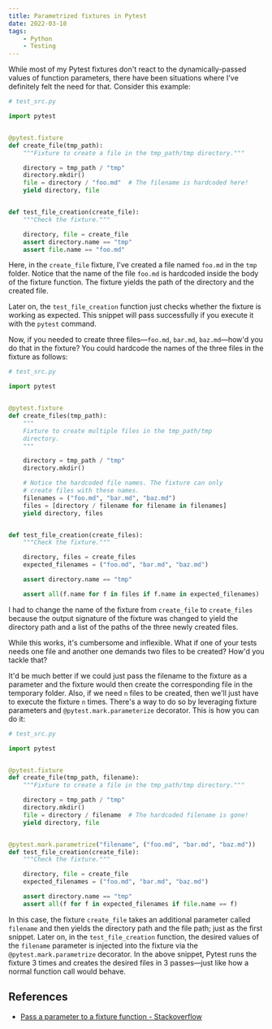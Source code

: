 ```yaml
---
title: Parametrized fixtures in Pytest
date: 2022-03-10
tags:
    - Python
    - Testing
---
```


While most of my Pytest fixtures don't react to the dynamically-passed values of
function parameters, there have been situations where I've definitely felt the need for
that. Consider this example:

```python
# test_src.py

import pytest


@pytest.fixture
def create_file(tmp_path):
    """Fixture to create a file in the tmp_path/tmp directory."""

    directory = tmp_path / "tmp"
    directory.mkdir()
    file = directory / "foo.md"  # The filename is hardcoded here!
    yield directory, file


def test_file_creation(create_file):
    """Check the fixture."""

    directory, file = create_file
    assert directory.name == "tmp"
    assert file.name == "foo.md"
```

Here, in the `create_file` fixture, I've created a file named `foo.md` in the `tmp`
folder. Notice that the name of the file `foo.md` is hardcoded inside the body of the
fixture function. The fixture yields the path of the directory and the created file.

Later on, the `test_file_creation` function just checks whether the fixture is working
as expected. This snippet will pass successfully if you execute it with the `pytest`
command.

Now, if you needed to create three files—`foo.md`, `bar.md`, `baz.md`—how'd you do that
in the fixture? You could hardcode the names of the three files in the fixture as
follows:

```python
# test_src.py

import pytest


@pytest.fixture
def create_files(tmp_path):
    """
    Fixture to create multiple files in the tmp_path/tmp
    directory.
    """

    directory = tmp_path / "tmp"
    directory.mkdir()

    # Notice the hardcoded file names. The fixture can only
    # create files with these names.
    filenames = ("foo.md", "bar.md", "baz.md")
    files = [directory / filename for filename in filenames]
    yield directory, files


def test_file_creation(create_files):
    """Check the fixture."""

    directory, files = create_files
    expected_filenames = ("foo.md", "bar.md", "baz.md")

    assert directory.name == "tmp"

    assert all(f.name for f in files if f.name in expected_filenames)
```

I had to change the name of the fixture from `create_file` to `create_files` because the
output signature of the fixture was changed to yield the directory path and a list of
the paths of the three newly created files.

While this works, it's cumbersome and inflexible. What if one of your tests needs one
file and another one demands two files to be created? How'd you tackle that?

It'd be much better if we could just pass the filename to the fixture as a parameter and
the fixture would then create the corresponding file in the temporary folder. Also, if
we need `n` files to be created, then we'll just have to execute the fixture `n` times.
There's a way to do so by leveraging fixture parameters and `@pytest.mark.parameterize`
decorator. This is how you can do it:

```python
# test_src.py

import pytest


@pytest.fixture
def create_file(tmp_path, filename):
    """Fixture to create a file in the tmp_path/tmp directory."""

    directory = tmp_path / "tmp"
    directory.mkdir()
    file = directory / filename  # The hardcoded filename is gone!
    yield directory, file


@pytest.mark.parametrize("filename", ("foo.md", "bar.md", "baz.md"))
def test_file_creation(create_file):
    """Check the fixture."""

    directory, file = create_file
    expected_filenames = ("foo.md", "bar.md", "baz.md")

    assert directory.name == "tmp"
    assert all(f for f in expected_filenames if file.name == f)
```

In this case, the fixture `create_file` takes an additional parameter called `filename`
and then yields the directory path and the file path; just as the first snippet. Later
on, in the `test_file_creation` function, the desired values of the `filename` parameter
is injected into the fixture via the `@pytest.mark.parametrize` decorator. In the above
snippet, Pytest runs the fixture 3 times and creates the desired files in 3 passes—just
like how a normal function call would behave.

## References

* [Pass a parameter to a fixture function - Stackoverflow](https://stackoverflow.com/questions/18011902/pass-a-parameter-to-a-fixture-function)

